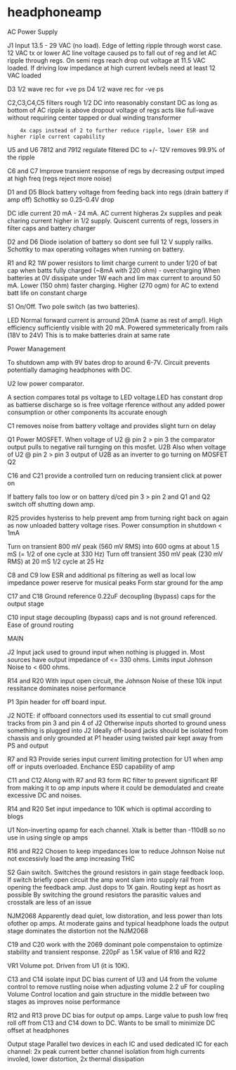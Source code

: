 # headphoneamp
AC Power Supply

J1		Input 13.5 - 29 VAC (no load). Edge of letting ripple through worst case. 12 VAC tx or lower AC line voltage caused ps to fall out of reg and let AC ripple through regs. On semi regs reach drop out voltage at 11.5 VAC loaded. If driving low impedance at high current levbels need at least 12 VAC loaded

D3		1/2 wave rec for +ve ps
D4		1/2 wave rec for -ve ps

C2,C3,C4,C5	filters rough 1/2 DC into reasonably constant DC
			as long as bottom of AC ripple is above dropout voltage of regs acts like full-wave without requiring center tapped or dual winding transformer

		4x caps instead of 2 to further reduce ripple, lower ESR and higher riple current capability

U5 and U6	7812 and 7912 regulate filtered DC to +/- 12V removes 99.9% of the ripple

C6 and C7	Improve transient response of regs by decreasing output imped at high freq (regs reject more noise)

D1 and D5	Block battery voltage from feeding back into regs (drain battery if amp off) Schottky so 0.25-0.4V drop

DC idle current	20 mA - 24 mA. AC current higheras 2x supplies and peak charing current higher in 1/2 supply. Quiscent currents of regs, lossers in filter caps and battery charger

D2 and D6	Diode isolation of battery so dont see full 12 V supply railks. Schottky to max operating voltages when running on battery.

R1 and R2	1W power resistors to limit charge current to under 1/20 of bat cap when batts fully charged (~8mA with 220 ohm) - overcharging
		When batteries at 0V dissipate under 1W each and lim max current to around 50 mA.
		Lower (150 ohm)	faster charging. Higher (270 ogm) for AC to extend batt life on constant charge

S1		On/Off. Two pole switch (as two batteries).

LED		Normal forward current is arround 20mA (same as rest of amp!). High efficiency sufficiently visible with 20 mA. Powered symmeterically from rails (18V to 24V)
		This is to make batteries drain at same rate

 

Power Management


To shutdown amp with 9V bates drop to around 6-7V. Circuit prevents potentially damaging headphones with DC.

U2		low power comparator.

A section	compares total ps voltage to LED voltage.LED has constant drop as battierse discharge so is free voltage rference without any added power consumption or other components
		Its accurate enough

C1		removes noise from battery voltage and provides slight turn on delay



Q1		Power MOSFET. When voltage of U2 @ pin 2 > pin 3 the comparator output pulls to negative rail turnging on this mosfet.
U2B		Also when voltage of U2 @ pin 2 > pin 3 output of U2B as an inverter to go turning on MOSFET Q2		

C16 and C21 	provide a controlled turn on reducing transient click at power on

If battery falls too low or on battery d/ced pin 3 > pin 2 and Q1 and Q2 switch off shutting down amp.

R25		provides hysteriss to help prevent amp from turning right back on again as now unloaded battery voltage rises.
		Power consumption in shutdown < 1mA

Turn on transient	800 mV peak (560 mV RMS) into 600 ogms at about 1.5 mS (= 1/2 of one cycle at 330 Hz)
Turn off transient	350 mV peak (230 mV RMS) at 20 mS 1/2 cycle at 25 Hz

C8 and C9	low ESR and additional ps filtering as well as local low impedance power reserve for musical peaks
		Form star ground for the amp

C17 and C18	Ground reference 0.22uF decoupling (bypass) caps for the output stage

C10		input stage decoupling (bypass) caps and is not ground referenced. Ease of ground routing

MAIN


J2		Input jack used to ground input when nothing is plugged in.
		Most sources have output impedance of <= 330 ohms. Limits input Johnson Noise to < 600 ohms.
		
R14 and R20	With input open circuit, the Johnson Noise of these 10k input ressitance dominates noise performance 

P1		3pin header for off board input. 

J2		NOTE: if offboard connectors used its essential to cut small ground tracks from pin 3 and pin 4 of J2
		Otherwise inputs shorted to ground uness something is plugged into J2
		Ideally off-board jacks should be isolated from chassis and only grounded at P1 header using twisted pair kept away from PS and output

R7 and R3	Provide series input current limiting protection for U1 when amp off or inputs overloaded. Enchance ESD capability of amp
		
C11 and C12 	Along with R7 and R3 form RC filter to prevent significant RF from making it to op amp inputs
		where it could be demodulated and create excessive DC and noises.
		
R14 and R20	Set input impedance to 10K which is optimal according to blogs

U1		Non-inverting opamp for each channel. Xtalk is better than -110dB so no use in using single op amps

R16 and R22	Chosen to keep impedances low to reduce Johnson Noise nut not excessivly load the amp increasing THC

S2		Gain switch. Switches the ground resistors in gain stage feedback loop. If switch briefly open circuit the amp wont
		slam into supply rail from opening the feedback amp. Just dops to 1X gain. Routing kept as hosrt as possible
		By switching the ground resistors the parasitic values and crosstalk are less of an issue

NJM2068		Apparently dead quiet, low distoration, and less power than lots ofother op amps. At moderate gains and typical headphone
		loads the output stage dominates the distortion not the NJM2068

C19 and C20	work with the 2069 dominant pole compenstaion to optimize stability and transient response. 220pF as 1.5K value of R16 and R22

VR1		Volume pot. Driven from U1 (it is 10K).

C13 and C14	isolate input DC bias current of U3 and U4 from the volume control to remove rustling noise when adjusting volume
		2.2 uF for coupling
Volume Control location and gain structure	in the middle between two stages as improves noise performance

R12 and R13	prove DC bias for output op amps. Large value to push low freq roll off from C13 and C14 down to DC.
		Wants to be small to minimize DC offset at headphones

Output stage	Parallel two devices in each IC and used dedicated IC for each channel: 2x peak current
		better channel isolation from high currents involed, lower distortion, 2x thermal dissipation





